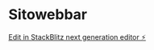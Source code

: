 # Sitowebbar

[Edit in StackBlitz next generation editor ⚡️](https://stackblitz.com/~/github.com/Ubiond/Sitowebbar)